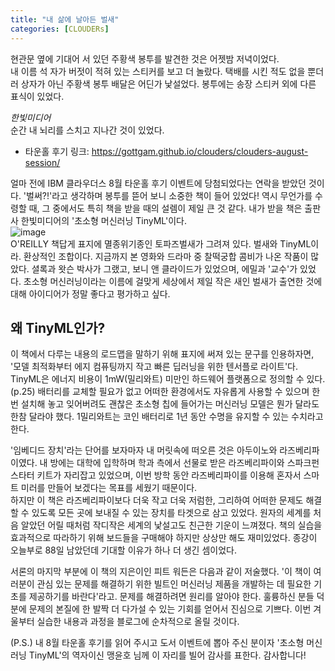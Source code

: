 ```yaml
---
title: "내 삶에 날아든 벌새"
categories: [CLOUDERs]
---
```


현관문 옆에 기대어 서 있던 주황색 봉투를 발견한 것은 어젯밤 저녁이었다.  
내 이름 석 자가 버젓이 적혀 있는 스티커를 보고 더 놀랐다. 택배를 시킨 적도 없을 뿐더러 상자가 아닌 주황색 봉투 배달은 어딘가 낯설었다. 봉투에는 송장 스티커 외에 다른 표식이 있었다.    

*한빛미디어*   
순간 내 뇌리를 스치고 지나간 것이 있었다.  
+ 타운홀 후기 링크: <https://gottgam.github.io/clouders/clouders-august-session/>    

얼마 전에 IBM 클라우더스 8월 타운홀 후기 이벤트에 당첨되었다는 연락을 받았던 것이다. '벌써?!'라고 생각하며 봉투를 뜯어 보니 소중한 책이 들어 있었다! 역시 무언가를 수령할 때, 그 중에서도 특히 책을 받을 때의 설렘이 제일 큰 것 같다. 내가 받을 책은 출판사 한빛미디어의 '초소형 머신러닝 TinyML'이다.  
![image](https://user-images.githubusercontent.com/50163676/93694581-6e999f00-fb48-11ea-86a4-642d6f0088e7.jpeg "책이다!")  
O'REILLY 책답게 표지에 멸종위기종인 토파즈벌새가 그려져 있다. 벌새와 TinyML이라. 환상적인 조합이다. 지금까지 본 영화와 드라마 중 찰떡궁합 콤비가 나온 작품이 많았다. 셜록과 왓슨 박사가 그랬고, 보니 앤 클라이드가 있었으며, 에밀과 '교수'가 있었다. 초소형 머신러닝이라는 이름에 걸맞게 세상에서 제일 작은 새인 벌새가 출연한 것에 대해 아이디어가 정말 좋다고 평가하고 싶다.    

## 왜 TinyML인가?  
이 책에서 다루는 내용의 로드맵을 말하기 위해 표지에 써져 있는 문구를 인용하자면, '모델 최적화부터 에지 컴퓨팅까지 작고 빠른 딥러닝을 위한 텐서플로 라이트'다. TinyML은 에너지 비용이 1mW(밀리와트) 미만인 하드웨어 플랫폼으로 정의할 수 있다.(p.25) 배터리를 교체할 필요가 없고 어떠한 환경에서도 자유롭게 사용할 수 있으며 한 번 설치해 놓고 잊어버려도 괜찮은 초소형 칩에 들어가는 머신러닝 모델은 뭔가 달라도 한참 달라야 했다. 1밀리와트는 코인 배터리로 1년 동안 수명을 유지할 수 있는 수치라고 한다.    

'임베디드 장치'라는 단어를 보자마자 내 머릿속에 떠오른 것은 아두이노와 라즈베리파이였다. 내 방에는 대학에 입학하며 학과 측에서 선물로 받은 라즈베리파이와 스파크펀 스타터 키트가 자리잡고 있었으며, 이번 방학 동안 라즈베리파이를 이용해 혼자서 스마트 미러를 만들어 보겠다는 목표를 세웠기 때문이다.  
하지만 이 책은 라즈베리파이보다 더욱 작고 더욱 저럼한, 그리하여 어떠한 문제도 해결할 수 있도록 모든 곳에 보내질 수 있는 장치를 타겟으로 삼고 있었다. 원자의 세계를 처음 알았던 어릴 때처럼 작디작은 세계의 낯설고도 친근한 기운이 느껴졌다. 책의 실습을 효과적으로 따라하기 위해 보드들을 구매해야 하지만 상상만 해도 재미있었다. 종강이 오늘부로 88일 남았던데 기대할 이유가 하나 더 생긴 셈이었다.    

서론의 마지막 부분에 이 책의 지은이인 피트 워든은 다음과 같이 저술했다. '이 책이 여러분이 관심 있는 문제를 해결하기 위한 빌트인 머신러닝 제품을 개발하는 데 필요한 기초를 제공하기를 바란다'라고. 문제를 해결하려면 원리를 알아야 한다. 훌륭하신 분들 덕분에 문제의 본질에 한 발짝 더 다가설 수 있는 기회를 얻어서 진심으로 기쁘다. 이번 겨울부터 실습한 내용과 과정을 블로그에 순차적으로 올릴 것이다.    

(P.S.) 내 8월 타운홀 후기를 읽어 주시고 도서 이벤트에 뽑아 주신 분이자 '초소형 머신러닝 TinyML'의 역자이신 맹윤호 님께 이 자리를 빌어 감사를 표한다. 감사합니다!  